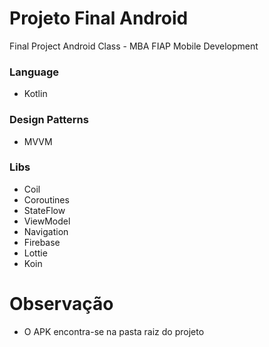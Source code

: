 # Projeto Final Android

Final Project Android Class - MBA FIAP Mobile Development

### Language

- Kotlin

### Design Patterns

- MVVM

### Libs

- Coil
- Coroutines
- StateFlow
- ViewModel
- Navigation
- Firebase
- Lottie
- Koin

# Observação
- O APK encontra-se na pasta raiz do projeto
